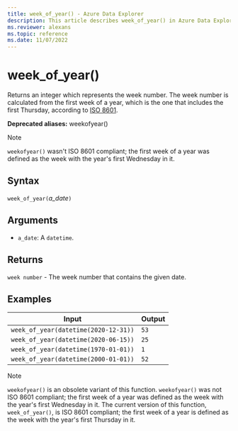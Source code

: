```yaml
---
title: week_of_year() - Azure Data Explorer
description: This article describes week_of_year() in Azure Data Explorer.
ms.reviewer: alexans
ms.topic: reference
ms.date: 11/07/2022
---
```

# week_of_year()

Returns an integer which represents the week number. The week number is calculated from the first week of a year, which is the one that includes the first Thursday, according to [ISO 8601](https://en.wikipedia.org/wiki/ISO_8601#Week_dates).

 **Deprecated aliases:** weekofyear()

> [!NOTE]
> `weekofyear()` wasn't ISO 8601 compliant; the first week of a year was defined as the week with the year's first Wednesday in it.

## Syntax

`week_of_year(`*a_date*`)`

## Arguments

* `a_date`: A `datetime`.

## Returns

`week number` - The week number that contains the given date.

## Examples

|Input                                    |Output|
|-----------------------------------------|------|
|`week_of_year(datetime(2020-12-31))`     |`53`  |
|`week_of_year(datetime(2020-06-15))`     |`25`  |
|`week_of_year(datetime(1970-01-01))`     |`1`   |
|`week_of_year(datetime(2000-01-01))`     |`52`  |

> [!NOTE]
> `weekofyear()` is an obsolete variant of this function. `weekofyear()` was not ISO 8601 compliant; the first week of a year was defined as the week with the year's first Wednesday in it.
The current version of this function, `week_of_year()`, is ISO 8601 compliant; the first week of a year is defined as the week with the year's first Thursday in it.